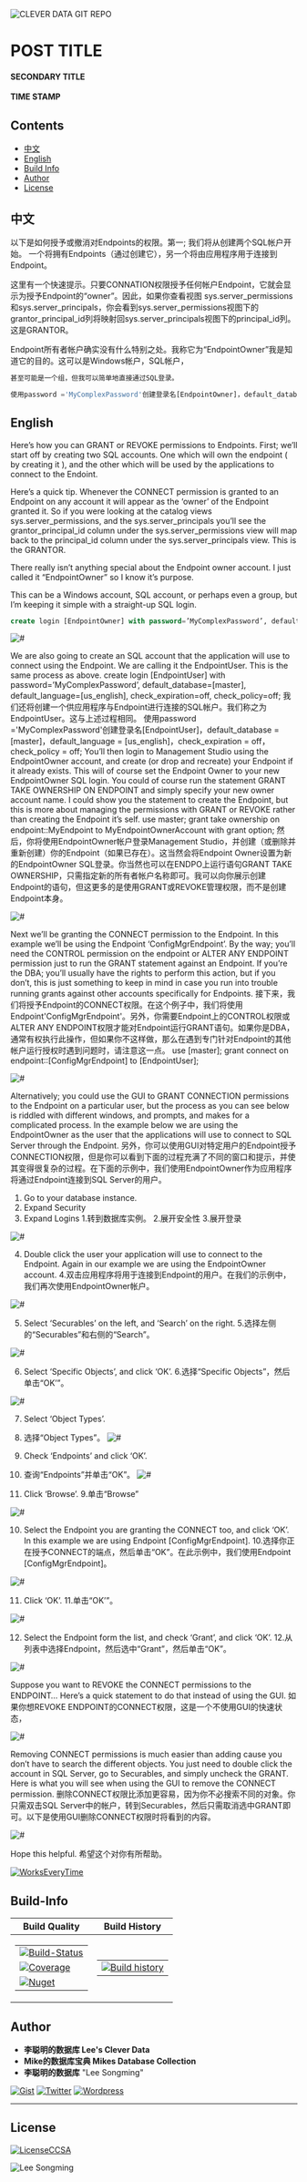 ![CLEVER DATA GIT REPO](https://raw.githubusercontent.com/LiCongMingDeShujuku/git-resources/master/0-clever-data-github.png "李聪明的数据库")

# POST TITLE
#### SECONDARY TITLE
**TIME STAMP**

## Contents

- [中文](#中文)
- [English](#English)
- [Build Info](#Build-Info)
- [Author](#Author)
- [License](#License) 


## 中文
以下是如何授予或撤消对Endpoints的权限。第一; 我们将从创建两个SQL帐户开始。 一个将拥有Endpoints（通过创建它），另一个将由应用程序用于连接到Endpoint。

这里有一个快速提示。只要CONNATION权限授予任何帐户Endpoint，它就会显示为授予Endpoint的“owner”。因此，如果你查看视图  sys.server_permissions和sys.server_principals，你会看到sys.server_permissions视图下的grantor_principal_id列将映射回sys.server_principals视图下的principal_id列。 这是GRANTOR。

Endpoint所有者帐户确实没有什么特别之处。我称它为“EndpointOwner”我是知道它的目的。这可以是Windows帐户，SQL帐户，

```SQL
甚至可能是一个组，但我可以简单地直接通过SQL登录。

使用password ='MyComplexPassword'创建登录名[EndpointOwner]，default_database = [master]，default_language = [us_english]，check_expiration = off，check_policy = off; alter server role [sysadmin] add member [EndpointOwner]
```


## English
Here’s how you can GRANT or REVOKE permissions to Endpoints. First; we’ll start off by creating two SQL accounts. One which will own the endpoint ( by creating it ), and the other which will be used by the applications to connect to the Endoint.

Here’s a quick tip. Whenever the CONNECT permission is granted to an Endpoint on any account it will appear as the ‘owner’ of the Endpoint granted it. So if you were looking at the catalog views sys.server_permissions, and the sys.server_principals you’ll see the grantor_principal_id column under the sys.server_permissions view will map back to the principal_id column under the sys.server_principals view. This is the GRANTOR.

There really isn’t anything special about the Endpoint owner account. I just called it “EndpointOwner” so I know it’s purpose. 

This can be a Windows account, SQL account, or perhaps even a group, but I’m keeping it simple with a straight-up SQL login.

```SQL
create login [EndpointOwner] with password=’MyComplexPassword’, default_database=[master], default_language=[us_english], check_expiration=off, check_policy=off; alter server role [sysadmin] add member [EndpointOwner]
```


![#](images/01-How-To-Grant-Or-Revoke-Connect-Permissions-To-EndPoints.png?raw=true "#")
 
We are also going to create an SQL account that the application will use to connect using the Endpoint. We are calling it the EndpointUser. This is the same process as above.
create login [EndpointUser] with password=’MyComplexPassword’, default_database=[master], default_language=[us_english], check_expiration=off, check_policy=off;
我们还将创建一个供应用程序与Endpoint进行连接的SQL帐户。我们称之为EndpointUser。这与上述过程相同。
使用password ='MyComplexPassword'创建登录名[EndpointUser]，default_database = [master]，default_language = [us_english]，check_expiration = off，check_policy = off;
You’ll then login to Management Studio using the EndpointOwner account, and create (or drop and recreate) your Endpoint if it already exists. This will of course set the Endpoint Owner to your new EndpointOwner SQL login. You could of course run the statement GRANT TAKE OWNERSHIP ON ENDPOINT and simply specify your new owner account name. I could show you the statement to create the Endpoint, but this is more about managing the permissions with GRANT or REVOKE rather than creating the Endpoint it’s self.
use master; grant take ownership on endpoint::MyEndpoint to MyEndpointOwnerAccount with grant option;
然后，你将使用EndpointOwner帐户登录Management Studio，并创建（或删除并重新创建）你的Endpoint（如果已存在）。这当然会将Endpoint Owner设置为新的EndpointOwner SQL登录。你当然也可以在ENDPO上运行语句GRANT TAKE OWNERSHIP，只需指定新的所有者帐户名称即可。我可以向你展示创建Endpoint的语句，但这更多的是使用GRANT或REVOKE管理权限，而不是创建Endpoint本身。

![#](images/02-How-To-Grant-Or-Revoke-Connect-Permissions-To-EndPoints.png?raw=true "#") 

Next we’ll be granting the CONNECT permission to the Endpoint. In this example we’ll be using the Endpoint ‘ConfigMgrEndpoint’. By the way; you’ll need the CONTROL permission on the endpoint or ALTER ANY ENDPOINT permission just to run the GRANT statement against an Endpoint. If you’re the DBA; you’ll usually have the rights to perform this action, but if you don’t, this is just something to keep in mind in case you run into trouble running grants against other accounts specifically for Endpoints.
接下来，我们将授予Endpoint的CONNECT权限。在这个例子中，我们将使用Endpoint'ConfigMgrEndpoint'。另外，你需要Endpoint上的CONTROL权限或ALTER ANY ENDPOINT权限才能对Endpoint运行GRANT语句。如果你是DBA，通常有权执行此操作，但如果你不这样做，那么在遇到专门针对Endpoint的其他帐户运行授权时遇到问题时，请注意这一点。
use [master]; grant connect on endpoint::[ConfigMgrEndpoint] to [EndpointUser];

![#](images/03-How-To-Grant-Or-Revoke-Connect-Permissions-To-EndPoints.png?raw=true "#")
 
Alternatively; you could use the GUI to GRANT CONNECTION permissions to the Endpoint on a particular user, but the process as you can see below is riddled with different windows, and prompts, and makes for a complicated process. In the example below we are using the EndpointOwner as the user that the applications will use to connect to SQL Server through the Endpoint.
另外，你可以使用GUI对特定用户的Endpoint授予CONNECTION权限，但是你可以看到下面的过程充满了不同的窗口和提示，并使其变得很复杂的过程。在下面的示例中，我们使用EndpointOwner作为应用程序将通过Endpoint连接到SQL Server的用户。
1. Go to your database instance.
2. Expand Security
3. Expand Logins
1.转到数据库实例。
2.展开安全性
3.展开登录

![#](images/04-How-To-Grant-Or-Revoke-Connect-Permissions-To-EndPoints.png?raw=true "#")
 
4. Double click the user your application will use to connect to the Endpoint. Again in our example we are using the EndpointOwner account.
4.双击应用程序将用于连接到Endpoint的用户。在我们的示例中，我们再次使用EndpointOwner帐户。

![#](images/05-How-To-Grant-Or-Revoke-Connect-Permissions-To-EndPoints.png?raw=true "#")
 
5. Select ‘Securables’ on the left, and ‘Search’ on the right.
5.选择左侧的“Securables”和右侧的“Search”。

![#](images/06-How-To-Grant-Or-Revoke-Connect-Permissions-To-EndPoints.png?raw=true "#")
 
6. Select ‘Specific Objects’, and click ‘OK’.
6.选择“Specific Objects”，然后单击“OK’”。

![#](images/07-How-To-Grant-Or-Revoke-Connect-Permissions-To-EndPoints.png?raw=true "#")
 
7. Select ‘Object Types’.
7. 选择“Object Types”。
![#](images/08-How-To-Grant-Or-Revoke-Connect-Permissions-To-EndPoints.png?raw=true "#")

 
8. Check ‘Endpoints’ and click ‘OK’.
8. 查询“Endpoints”并单击“OK”。
![#](images/09-How-To-Grant-Or-Revoke-Connect-Permissions-To-EndPoints.png?raw=true "#")
 
9. Click ‘Browse’.
9.单击“Browse”

![#](images/10-How-To-Grant-Or-Revoke-Connect-Permissions-To-EndPoints.png?raw=true "#")
 
10. Select the Endpoint you are granting the CONNECT too, and click ‘OK’. In this example we are using Endpoint [ConfigMgrEndpoint].
10.选择你正在授予CONNECT的端点，然后单击“OK”。在此示例中，我们使用Endpoint [ConfigMgrEndpoint]。

![#](images/11-How-To-Grant-Or-Revoke-Connect-Permissions-To-EndPoints.png?raw=true "#")
 
11. Click ‘OK’.
11.单击“OK’”。

![#](images/12-How-To-Grant-Or-Revoke-Connect-Permissions-To-EndPoints.png?raw=true "#")
 
12. Select the Endpoint form the list, and check ‘Grant’, and click ‘OK’.
12.从列表中选择Endpoint，然后选中“Grant”，然后单击“OK”。

![#](images/13-How-To-Grant-Or-Revoke-Connect-Permissions-To-EndPoints.png?raw=true "#")
 
Suppose you want to REVOKE the CONNECT permissions to the ENDPOINT… Here’s a quick statement to do that instead of using the GUI.
如果你想REVOKE ENDPOINT的CONNECT权限，这是一个不使用GUI的快速状态，

![#](images/14-How-To-Grant-Or-Revoke-Connect-Permissions-To-EndPoints.png?raw=true "#")
 
Removing CONNECT permissions is much easier than adding cause you don’t have to search the different objects. You just need to double click the account in SQL Server, go to Securables, and simply uncheck the GRANT. Here is what you will see when using the GUI to remove the CONNECT permission.
删除CONNECT权限比添加更容易，因为你不必搜索不同的对象。你只需双击SQL Server中的帐户，转到Securables，然后只需取消选中GRANT即可。以下是使用GUI删除CONNECT权限时将看到的内容。

![#](images/15-How-To-Grant-Or-Revoke-Connect-Permissions-To-EndPoints.png?raw=true "#")
 
Hope this helpful.
希望这个对你有所帮助。




[![WorksEveryTime](https://forthebadge.com/images/badges/60-percent-of-the-time-works-every-time.svg)](https://shitday.de/)

## Build-Info

| Build Quality | Build History |
|--|--|
|<table><tr><td>[![Build-Status](https://ci.appveyor.com/api/projects/status/pjxh5g91jpbh7t84?svg?style=flat-square)](#)</td></tr><tr><td>[![Coverage](https://coveralls.io/repos/github/tygerbytes/ResourceFitness/badge.svg?style=flat-square)](#)</td></tr><tr><td>[![Nuget](https://img.shields.io/nuget/v/TW.Resfit.Core.svg?style=flat-square)](#)</td></tr></table>|<table><tr><td>[![Build history](https://buildstats.info/appveyor/chart/tygerbytes/resourcefitness)](#)</td></tr></table>|

## Author

- **李聪明的数据库 Lee's Clever Data**
- **Mike的数据库宝典 Mikes Database Collection**
- **李聪明的数据库** "Lee Songming"

[![Gist](https://img.shields.io/badge/Gist-李聪明的数据库-<COLOR>.svg)](https://gist.github.com/congmingshuju)
[![Twitter](https://img.shields.io/badge/Twitter-mike的数据库宝典-<COLOR>.svg)](https://twitter.com/mikesdatawork?lang=en)
[![Wordpress](https://img.shields.io/badge/Wordpress-mike的数据库宝典-<COLOR>.svg)](https://mikesdatawork.wordpress.com/)

---
## License
[![LicenseCCSA](https://img.shields.io/badge/License-CreativeCommonsSA-<COLOR>.svg)](https://creativecommons.org/share-your-work/licensing-types-examples/)

![Lee Songming](https://raw.githubusercontent.com/LiCongMingDeShujuku/git-resources/master/1-clever-data-github.png "李聪明的数据库")

